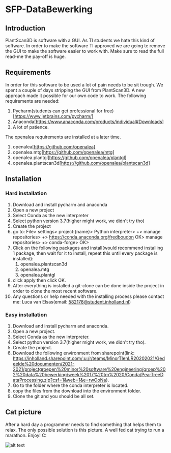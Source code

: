 # SFP-DataBewerking

## Introduction

PlantScan3D is software with a GUI. As TI students we hate this kind of software. In order to make the software TI
approved we are going te remove the GUI to make the software easier to work with. Make sure to read the full read-me the
pay-off is huge.

## Requirements

In order for this software to be used a lot of pain needs to be sit trough. We spent a couple of days stripping the GUI
from PlantScan3D. A new approach made it possible for our own code to work. The following requirements are needed:

1. Pycharm(students can get professional for free)[https://www.jetbrains.com/pycharm/]
2. Anaconda[https://www.anaconda.com/products/individual#Downloads]
3. A lot of patience.

The openalea requirements are installed at a later time.

1. openalea[https://github.com/openalea]
2. openalea.mtg[https://github.com/openalea/mtg]
3. openalea.plantgl[https://github.com/openalea/plantgl]
4. openalea.plantscan3d[https://github.com/openalea/plantscan3d]

## Installation
### Hard installation
1. Download and install pycharm and anaconda
2. Open a new project
3. Select Conda as the new interpreter
4. Select python version 3.7(higher might work, we didn't try tho)
5. Create the project
6. go to: File>
    settings>
   project:{name}>
   Python interpreter>
   +>
   manage repositories>
   +>
   https://conda.anaconda.org/fredboudon
   OK>
   manage repositories>
   +>
   conda-forge>
   OK>
7. Click on the following packages and install(would recommend installing 1 package,
   then wait for it to install, repeat this until every package is installed):
    1. openalea.plantscan3d
    2. openalea.mtg
    3. openalea.plantgl
8. click apply then click OK.
9. After everything is installed a git-clone can be done inside the project in order to clone the most recent software.
10. Any questions or help needed with the installing process please contact me: Luca van Elsas(email: 582178@student.inholland.nl)

### Easy installation
1. Download and install pycharm and anaconda.
2. Open a new project.
3. Select Conda as the new interpreter.
4. Select python version 3.7(higher might work, we didn't try tho).
5. Create the project.
6. Download the following environment from sharepoint(link: https://inholland.sharepoint.com/:u:/r/teams/MinorTIenLR20202021/Gedeelde%20documenten/2021-2021/projectgroepen%20minor%20software%20engineering/groep%202%20data%20bewerking/week%2017%20tm%2020/Conda/PearTreeDataProcessing.zip?csf=1&web=1&e=rwOoNa).
7. Go to the folder where the conda interpreter is located.
8. copy the files from the download into the environment folder.
9. Clone the git and you should be all set.

## Cat picture

After a hard day a programmer needs to find something that helps them to relax. The only possible solution is this
picture. A well fed cat trying to run a marathon. Enjoy! C:

![alt text](https://www.consumentenbond.nl/binaries/content/gallery/cbhippowebsite/tests/themapaginas/voeding-gezondheid/afbeeldingen-oud/dikke-kat.jpg/dikke-kat.jpg/cbhippowebsite%3Aplscs)
